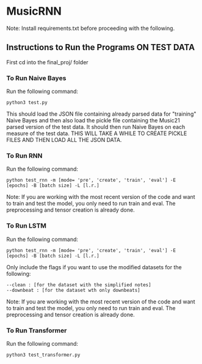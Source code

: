 # MusicRNN

Note: Install requirements.txt before proceeding with the following.

## Instructions to Run the Programs ON TEST DATA 
First cd into the final_proj/ folder

### To Run Naive Bayes
Run the following command:
```
python3 test.py
```
This should load the JSON file containing already parsed data for "training" Naive Bayes and then also load the pickle file containing the Music21 parsed version of the test data. It should then run Naive Bayes on each measure of the test data. THIS WILL TAKE A WHILE TO CREATE PICKLE FILES AND THEN LOAD ALL THE JSON DATA.


### To Run RNN
Run the following command:
```
python test_rnn -m [mode= 'pre', 'create', 'train', 'eval'] -E [epochs] -B [batch size] -L [l.r.]
```

Note: If you are working with the most recent version of the code and want to train and test the model, you only need to run train and eval. The preprocessing and tensor creation is already done.

### To Run LSTM
Run the following command:
```
python test_rnn -m [mode= 'pre', 'create', 'train', 'eval'] -E [epochs] -B [batch size] -L [l.r.]
```
Only include the flags if you want to use the modified datasets for the following:
```
--clean : [for the dataset with the simplified notes]
--downbeat : [for the dataset wth only downbeats]
```
Note: If you are working with the most recent version of the code and want to train and test the model, you only need to run train and eval. The preprocessing and tensor creation is already done.

### To Run Transformer
Run the following command:
```
python3 test_transformer.py
```
